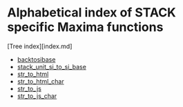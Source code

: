 <!-- NOTE! This file is autogenerated from files under stack/maximasrc do not edit here. -->
# Alphabetical index of STACK specific Maxima functions

[Tree index][index.md]


- [backtosibase](stackunits/index.md#backtosibase)
- [stack_unit_si_to_si_base](stackunits/index.md#stack_unit_si_to_si_base)
- [str_to_html](strings/escapes/index.md#str_to_html)
- [str_to_html_char](strings/escapes/index.md#str_to_html_char)
- [str_to_js](strings/escapes/index.md#str_to_js)
- [str_to_js_char](strings/escapes/index.md#str_to_js_char)
